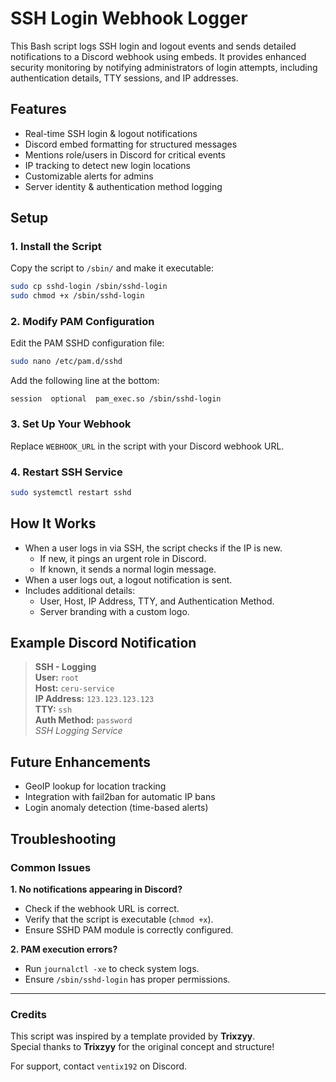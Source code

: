 # SSH Login Webhook Logger

This Bash script logs SSH login and logout events and sends detailed notifications to a Discord webhook using embeds. It provides enhanced security monitoring by notifying administrators of login attempts, including authentication details, TTY sessions, and IP addresses.

## Features

- Real-time SSH login & logout notifications  
- Discord embed formatting for structured messages  
- Mentions role/users in Discord for critical events  
- IP tracking to detect new login locations  
- Customizable alerts for admins  
- Server identity & authentication method logging  

## Setup

### 1. Install the Script
Copy the script to `/sbin/` and make it executable:
```bash
sudo cp sshd-login /sbin/sshd-login
sudo chmod +x /sbin/sshd-login
```

### 2. Modify PAM Configuration
Edit the PAM SSHD configuration file:
```bash
sudo nano /etc/pam.d/sshd
```
Add the following line at the bottom:
```plaintext
session  optional  pam_exec.so /sbin/sshd-login
```

### 3. Set Up Your Webhook
Replace `WEBHOOK_URL` in the script with your Discord webhook URL.

### 4. Restart SSH Service
```bash
sudo systemctl restart sshd
```

## How It Works

- When a user logs in via SSH, the script checks if the IP is new.
  - If new, it pings an urgent role in Discord.
  - If known, it sends a normal login message.
- When a user logs out, a logout notification is sent.
- Includes additional details:
  - User, Host, IP Address, TTY, and Authentication Method.
  - Server branding with a custom logo.

## Example Discord Notification

> **SSH - Logging**  
> **User:** `root`  
> **Host:** `ceru-service`  
> **IP Address:** `123.123.123.123`  
> **TTY:** `ssh`  
> **Auth Method:** `password`  
> *SSH Logging Service*  

## Future Enhancements

- GeoIP lookup for location tracking  
- Integration with fail2ban for automatic IP bans  
- Login anomaly detection (time-based alerts)  

## Troubleshooting

### Common Issues

**1. No notifications appearing in Discord?**  
- Check if the webhook URL is correct.  
- Verify that the script is executable (`chmod +x`).  
- Ensure SSHD PAM module is correctly configured.

**2. PAM execution errors?**  
- Run `journalctl -xe` to check system logs.  
- Ensure `/sbin/sshd-login` has proper permissions.

---

### Credits  

This script was inspired by a template provided by **Trixzyy**.  
Special thanks to **Trixzyy** for the original concept and structure!  

For support, contact `ventix192` on Discord.

